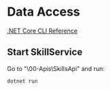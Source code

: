 # Data Access

[.NET Core CLI Reference](https://docs.microsoft.com/en-us/dotnet/core/tools/)

## Start SkillService

Go to "\00-Apis\SkillsApi" and run:

`dotnet run`

